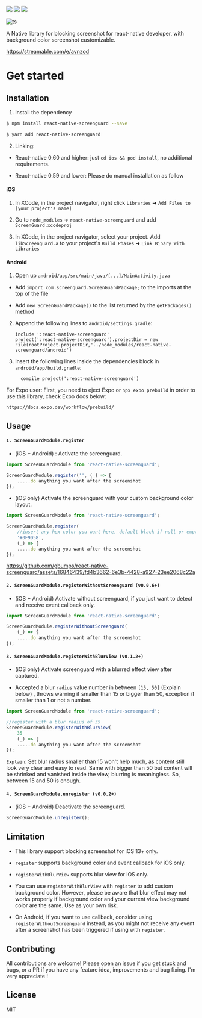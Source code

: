 <p align="left">
  <a href="https://github.com/prettier/prettier"><img src="https://img.shields.io/badge/styled_with-prettier-ff69b4.svg"></a>
  <a href="https://opensource.org/licenses/MIT"><img src="https://img.shields.io/badge/License-MIT-blue.svg"></a>
  <a href="https://aleen42.github.io/badges/src/eslint.svg"><img src="https://aleen42.github.io/badges/src/eslint.svg"></a>
</p>

![ts](https://flat.badgen.net/badge/Built%20With/TypeScript/blue)

A Native library for blocking screenshot for react-native developer, with background color screenshot customizable.

https://streamable.com/e/avnzod

# Get started

## Installation

1. Install the dependency

```sh
$ npm install react-native-screenguard --save
```
```sh
$ yarn add react-native-screenguard
```

2. Linking:

- React-native 0.60 and higher: just `cd ios && pod install`, no additional requirements.

- React-native 0.59 and lower: Please do manual installation as follow

#### iOS

1. In XCode, in the project navigator, right click `Libraries` ➜ `Add Files to [your project's name]`

2. Go to `node_modules` ➜ `react-native-screenguard` and add `ScreenGuard.xcodeproj`

3. In XCode, in the project navigator, select your project. Add `libScreenguard.a` to your project's `Build Phases` ➜ `Link Binary With Libraries`


#### Android

1. Open up `android/app/src/main/java/[...]/MainActivity.java`

  - Add `import com.screenguard.ScreenGuardPackage;` to the imports at the top of the file

  - Add `new ScreenGuardPackage()` to the list returned by the `getPackages()` method

2. Append the following lines to `android/settings.gradle`:

  	```
  	include ':react-native-screenguard'
  	project(':react-native-screenguard').projectDir = new File(rootProject.projectDir,'../node_modules/react-native-screenguard/android')
  	```

3. Insert the following lines inside the dependencies block in `android/app/build.gradle`:

  	```
      compile project(':react-native-screenguard')
  	```

For Expo user: First, you need to eject Expo or `npx expo prebuild` in order to use this library, check Expo docs below: 

	https://docs.expo.dev/workflow/prebuild/

## Usage

#### `1. ScreenGuardModule.register`

- (iOS + Android) : Activate the screenguard.

```js
import ScreenGuardModule from 'react-native-screenguard';

ScreenGuardModule.register('', (_) => {
	.....do anything you want after the screenshot 
});
```

- (iOS only) Activate the screenguard with your custom background color layout. 

```js
import ScreenGuardModule from 'react-native-screenguard';

ScreenGuardModule.register(
	//insert any hex color you want here, default black if null or empty
	'#0F9D58',
	(_) => {
	.....do anything you want after the screenshot 
});
```

https://github.com/gbumps/react-native-screenguard/assets/16846439/fd4b3662-6e3b-4428-a927-23ee2068c22a


#### `2. ScreenGuardModule.registerWithoutScreenguard (v0.0.6+)`

- (iOS + Android) Activate without screenguard, if you just want to detect and receive event callback only.

```js
import ScreenGuardModule from 'react-native-screenguard';

ScreenGuardModule.registerWithoutScreenguard(
	(_) => {
	.....do anything you want after the screenshot 
});
```

#### `3. ScreenGuardModule.registerWithBlurView (v0.1.2+)`

- (iOS only) Activate screenguard with a blurred effect view after captured.

- Accepted a blur `radius` value number in between `[15, 50]` (Explain below) , throws warning if smaller than 15 or bigger than 50, exception if smaller than 1 or not a number.

```js
import ScreenGuardModule from 'react-native-screenguard';

//register with a blur radius of 35
ScreenGuardModule.registerWithBlurView(
	35
	(_) => {
	.....do anything you want after the screenshot 
});
```

 `Explain`: Set blur radius smaller than 15 won't help much, as content still look very clear and easy to read. Same with bigger than 50 but content will be shrinked and vanished inside the view, blurring is meaningless. So, between 15 and 50 is enough.

#### `4. ScreenGuardModule.unregister (v0.0.2+)`

- (iOS + Android) Deactivate the screenguard.

```js
ScreenGuardModule.unregister();
```


## Limitation

- This library support blocking screenshot for iOS 13+ only.

- `register` supports background color and event callback for iOS only.

- `registerWithBlurView` supports blur view for iOS only.

- You can use `registerWithBlurView` with `register` to add custom background color. However, please be aware that blur effect may not works properly if background color and your current view background color are the same. Use as your own risk.

- On Android, if you want to use callback, consider using `registerWithoutScreenguard` instead, as you might not receive any event after a screenshot has been triggered if using with `register`.


## Contributing
All contributions are welcome! Please open an issue if you get stuck and bugs, or a PR if you have any feature idea, improvements and bug fixing. I'm very appreciate ! 

## License
MIT



